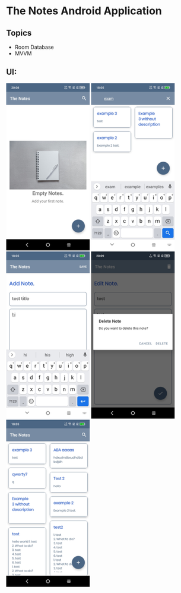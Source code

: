 # The Notes Android Application

## Topics
- Room Database
- MVVM

## UI:

<img style="height: 450px" src="./forReadme/img1.jpg" />
<img style="height: 450px" src="./forReadme/img2.jpg" />
<img style="height: 450px" src="./forReadme/img3.jpg" />
<img style="height: 450px" src="./forReadme/img4.jpg" />
<img style="height: 450px" src="./forReadme/img5.jpg" />
